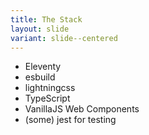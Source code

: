 ```yaml
---
title: The Stack
layout: slide
variant: slide--centered
---
```

- Eleventy
- esbuild
- lightningcss
- TypeScript
- VanillaJS Web Components
- (some) jest for testing
